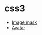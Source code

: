 # css3

- [Image mask](https://rawgit.com/get-started/css3/master/examples/mask.html)
- [Avatar](https://rawgit.com/get-started/css3/master/examples/avatar.html)
